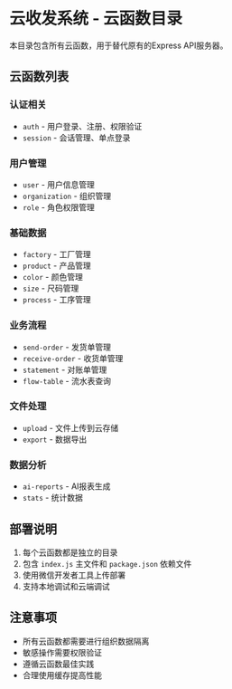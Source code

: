 # 云收发系统 - 云函数目录

本目录包含所有云函数，用于替代原有的Express API服务器。

## 云函数列表

### 认证相关
- `auth` - 用户登录、注册、权限验证
- `session` - 会话管理、单点登录

### 用户管理
- `user` - 用户信息管理
- `organization` - 组织管理
- `role` - 角色权限管理

### 基础数据
- `factory` - 工厂管理
- `product` - 产品管理
- `color` - 颜色管理
- `size` - 尺码管理
- `process` - 工序管理

### 业务流程
- `send-order` - 发货单管理
- `receive-order` - 收货单管理
- `statement` - 对账单管理
- `flow-table` - 流水表查询

### 文件处理
- `upload` - 文件上传到云存储
- `export` - 数据导出

### 数据分析
- `ai-reports` - AI报表生成
- `stats` - 统计数据

## 部署说明

1. 每个云函数都是独立的目录
2. 包含 `index.js` 主文件和 `package.json` 依赖文件
3. 使用微信开发者工具上传部署
4. 支持本地调试和云端调试

## 注意事项

- 所有云函数都需要进行组织数据隔离
- 敏感操作需要权限验证
- 遵循云函数最佳实践
- 合理使用缓存提高性能